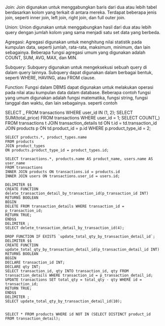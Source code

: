 Join: Join digunakan untuk menggabungkan baris dari dua atau lebih tabel berdasarkan kolom yang terkait di antara mereka. Terdapat beberapa jenis join, seperti inner join, left join, right join, dan full outer join.

Union: Union digunakan untuk menggabungkan hasil dari dua atau lebih query dengan jumlah kolom yang sama menjadi satu set data yang berbeda.

Agregasi: Agregasi digunakan untuk menghitung nilai statistik pada kumpulan data, seperti jumlah, rata-rata, maksimum, minimum, dan lain sebagainya. Beberapa fungsi agregasi umum yang digunakan adalah COUNT, SUM, AVG, MAX, dan MIN.

Subquery: Subquery digunakan untuk mengeksekusi sebuah query di dalam query lainnya. Subquery dapat digunakan dalam berbagai bentuk, seperti WHERE, HAVING, atau FROM clause.

Function: Fungsi dalam DBMS dapat digunakan untuk melakukan operasi pada nilai atau kumpulan data dalam database. Beberapa contoh fungsi yang umum digunakan adalah fungsi matematika, fungsi string, fungsi tanggal dan waktu, dan lain sebagainya.
seperti contoh

SELECT _ FROM transactions WHERE user_id IN (1, 2);
SELECT SUM(total_price) FROM transactions WHERE user_id = 1;
SELECT COUNT(_) FROM transactions t
JOIN transaction_details td
ON t.id = td.transaction_id
JOIN products p
ON td.product_id = p.id WHERE p.product_type_id = 2;

    SELECT products.*, product_types.name
    FROM products
    JOIN product_types
    ON products.product_type_id = product_types.id;

    SELECT transactions.*, products.name AS product_name, users.name AS user_name
    FROM transactions
    INNER JOIN products ON transactions.id = products.id
    INNER JOIN users ON transactions.user_id = users.id;

    DELIMITER $$
    CREATE FUNCTION delete_transaction_detail_by_transaction_id(p_transaction_id INT)
    RETURNS BOOLEAN
    BEGIN
    DELETE FROM transaction_details WHERE transaction_id = p_transaction_id;
    RETURN TRUE;
    END$$
    DELIMITER ;
    SELECT delete_transaction_detail_by_transaction_id(4);

    DROP FUNCTION IF EXISTS `update_total_qty_by_transaction_detail_id`;
    DELIMITER $$
    CREATE FUNCTION update_total_qty_by_transaction_detail_id(p_transaction_detail_id INT)
    RETURNS BOOLEAN
    BEGIN
    DECLARE transaction_id INT;
    DECLARE qty INT;
    SELECT transaction_id, qty INTO transaction_id, qty FROM transaction_details WHERE transaction_id = p_transaction_detail_id;
    UPDATE transactions SET total_qty = total_qty - qty WHERE id = transaction_id;
    RETURN TRUE;
    END$$
    DELIMITER ;
    SELECT update_total_qty_by_transaction_detail_id(10);


    SELECT * FROM products WHERE id NOT IN (SELECT DISTINCT product_id FROM transaction_detail);
